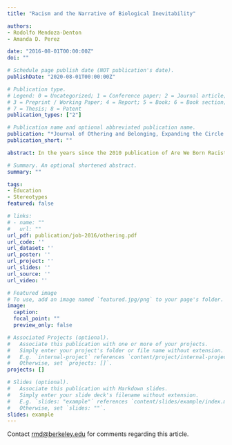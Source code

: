 ```yaml
---
title: "Racism and the Narrative of Biological Inevitability"

authors:
- Rodolfo Mendoza-Denton
- Amanda D. Perez

date: "2016-08-01T00:00:00Z"
doi: ""

# Schedule page publish date (NOT publication's date).
publishDate: "2020-08-01T00:00:00Z"

# Publication type.
# Legend: 0 = Uncategorized; 1 = Conference paper; 2 = Journal article;
# 3 = Preprint / Working Paper; 4 = Report; 5 = Book; 6 = Book section;
# 7 = Thesis; 8 = Patent
publication_types: ["2"]

# Publication name and optional abbreviated publication name.
publication: "*Journal of Othering and Belonging, Expanding the Circle of Concern, 1*"
publication_short: ""

abstract: In the years since the 2010 publication of Are We Born Racist? New Insights from Neuroscience and Positive Psychology, coedited by Mendoza-Denton, the notion of implicit bias-the automatic yet measurable associations that people have about others, and the behaviors that these associations unconsciously influence-has slowly gained traction to inform our understanding of modern racism. The fact that implicit bias occurs outside of our awareness but affects explicit behaviors, from pulling the trigger of a weapon to judging a resume to disciplining young children, can be highly threatening to people's self-concept. This is particularly true among people who consider themselves egalitarian. It triggers very personal questions about who one really is. Does my having implicit bias invalidate my egalitarianism? Will other people think of me as racist? Am I, at a deep and unconscious level, immutably racist? New findings in neuroscience suggest that the answer might well be no.

# Summary. An optional shortened abstract.
summary: ""

tags:
- Education
- Stereotypes
featured: false

# links:
# - name: ""
#   url: ""
url_pdf: publication/job-2016/othering.pdf
url_code: ''
url_dataset: ''
url_poster: ''
url_project: ''
url_slides: ''
url_source: ''
url_video: ''

# Featured image
# To use, add an image named `featured.jpg/png` to your page's folder. 
image: 
  caption: 
  focal_point: ""
  preview_only: false

# Associated Projects (optional).
#   Associate this publication with one or more of your projects.
#   Simply enter your project's folder or file name without extension.
#   E.g. `internal-project` references `content/project/internal-project/index.md`.
#   Otherwise, set `projects: []`.
projects: []

# Slides (optional).
#   Associate this publication with Markdown slides.
#   Simply enter your slide deck's filename without extension.
#   E.g. `slides: "example"` references `content/slides/example/index.md`.
#   Otherwise, set `slides: ""`.
slides: example
---
```


Contact rmd@berkeley.edu for comments regarding this article.
